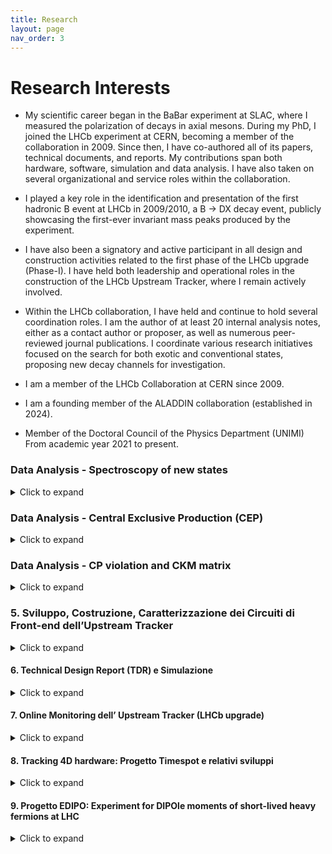 ```yaml
---
title: Research
layout: page
nav_order: 3
---
```

# Research Interests
- My scientific career began in the BaBar experiment at SLAC, where I measured the polarization of decays in axial mesons. 
During my PhD, I joined the LHCb experiment at CERN, becoming a member of the collaboration in 2009. Since then, I have co-authored all of its papers, technical documents, and reports. My contributions span both hardware, software, simulation and data analysis. I have also taken on several organizational and service roles within the collaboration.
- I played a key role in the identification and presentation of the first hadronic B event at LHCb in 2009/2010, a B → DX decay event, publicly showcasing the first-ever invariant mass peaks produced by the experiment.
- I have also been a signatory and active participant in all design and construction activities related to the first phase of the LHCb upgrade (Phase-I). I have held both leadership and operational roles in the construction of the LHCb Upstream Tracker, where I remain actively involved.
- Within the LHCb collaboration, I have held and continue to hold several coordination roles. I am the author of at least 20 internal analysis notes, either as a contact author or proposer, as well as numerous peer-reviewed journal publications. I coordinate various research initiatives focused on the search for both exotic and conventional states, proposing new decay channels for investigation.


- I am a member of the LHCb Collaboration at CERN since 2009.
- I am a founding member of the ALADDIN collaboration (established in 2024).
- Member of the Doctoral Council of the Physics Department (UNIMI) From academic year 2021 to present.


### Data Analysis - Spectroscopy of new states
<details>
<summary>Click to expand</summary>
In recent years, I have proposed several analyses aimed at the search for new conventional and exotic states. My primary focus has been on the study of heavy baryons, a field that was largely unexplored experimentally in the pre-LHC era, where LHCb has since established itself as a leader. My work has led to the discovery of numerous new states and the emergence of an active line of investigation within the scientific community. These analyses were carried out either independently or within small teams—an unusual approach within a large collaboration. Additionally, my research has fostered a strong synergy between the theoretical and experimental communities. A summary of the new resonances observed at the LHC is available [[here]](https://www.nikhef.nl/~pkoppenb/particles.html). My work has directly contributed to the experimental observation of over 12 new states (out of the more than 70 discovered in the past decade at LHC).
</details>


### Data Analysis - Central Exclusive Production (CEP)
<details>
<summary>Click to expand</summary>
I served as a convener of the Central Exclusive Production (CEP) group at LHCb. Initially, this type of physics was not considered feasible within the LHCb experiment, but it became possible with the installation of a new forward detector, Herschel. The Herschel detector consisted of scintillator planes positioned in the LHC tunnel, approximately 200 meters from the interaction region. Its primary purpose was to extend the experiment’s angular coverage and provide veto capabilities for background activity. My contributions spanned both data analysis, where I was a key proponent of the first publications on this topic, and experimental aspects, including installation, maintenance, calibration, and repair. In particular, I was responsible for the calibration and operation of the detector and designed the hardware trigger that enabled the collection of CEP events. Additionally, I oversaw its integration into LHCb’s existing software and hardware framework. This work was particularly compelling due to the complementarity between these low-occupancy detector activities and the broader LHCb physics program. Given the novelty of this initiative, every aspect had to be developed from scratch, including coordination with the collaboration’s management and the operational teams at the experimental site.
</details>


### Data Analysis - CP violation and CKM matrix
<details>
<summary>Click to expand</summary>
I was the lead author of the first analysis on tree-level b→c transitions. This was the primary focus of my PhD research and led to the first experimental observation of the suppressed B→DK decay channel using the ADS/GLW method. This final state is considered one of the golden channels for measuring the CKM matrix angle γ, which is one of the key physics goals for which the LHCb experiment was originally proposed. The tools I developed are still in use within LHCb, while the Probability Density Functions (PDFs) I designed to model partially reconstructed backgrounds—where a particle is lost in the decay chain—have been applied to asymmetry measurements in other channels involving neutral particles. Additionally, I was involved in the development of the frequentist fitter to the CKM γ angle that is still used by the collaboration today.
</details>


### 5. Sviluppo, Costruzione, Caratterizzazione dei Circuiti di Front-end dell’Upstream Tracker
<details>
<summary>Click to expand</summary>
L’Upstream Tracker (UT) consiste in un rivelatore a strip di silicio situato prima del dipolo magnetico di LHCb. Il detector è composto da 4 piani di circa 1m2 ciascuno, organizzati in “stave” verticali di sensori, con una superficie approssimativamente di 10x10cm di silicio ciascuno, instrumentati con strip ad alta densità.
Il design è caratterizzato da una alta efficienza di rivelazione (gapless), alta densità di strip per gestire la grande occupanza attesa nel detector e una bassa lunghezza di radiazione per minimizzare il multiple scattering. E’ stato realizzato un cutout circolare dei sensori più interni per massimizzare l’area sensibile attorno alla beampipe.
Presso la sezione di Milano, sono stato responsabile di tutta la filiera di costruzione dei circuiti ibridi del front end. Questo ha previsto lo sviluppo, la costruzione, la caratterizzazione meccanica ed elettrica di tutti i circuiti ibridi attualmente montati sul nuovo tracciatore.
Il programma di produzione ha previsto la produzione e consegna di
Più di 1100 ibridi denominati “VERA” a 4 chip (4400 chip, detector grade, con un numero di canali non funzionanti minore del per mille), ciascuno con 128 canali.
Piu di 110 ibridi denominati “SUSI” a 8 chip, con caratteristiche simili ma aventi una densità di canali doppia per instrumentare la parte centrale del tracciatore dove l’occupanza è maggiore.
Il lavoro di Milano ha previsto:
Incollaggio: si è sviluppato un sistema di incollaggio dei chip con colla conduttiva. Date le grandi fluenze previste, la colla è stata caratterizzata da test di radiazione. Mi sono inoltre occupato delle campagne di irraggiamento per testare la radiation-hardness dei materiali e collanti impiegati.
Bonding: di tutti i canali analogici e digitali 
Burn-in: ogni scheda è stata inserita in una camera climatica per 7 giorni a 60 gradi ed alimentata secondo un protocollo ben preciso, in maniera da evidenziare eventuali early failures. I test sono stati effettuate su tutte le schede
Test elettrico: di tutti i canali per valutare la performance dei chip bondati, prima e dopo lo stress test ad alta temperatura.
Ispezione ottica: controllo qualità dei bonding ed eventual pull test a campione
Spedizione: abbiamo sviluppato un sistema di storage e trasporto ad ambiente controllato per garantire una delivery via aerea ai colleghi di Syracuse, che si sono occupati delle successive operazioni di costruzione delle staves.
Tutti i punti descritti sono stati ideati a Milano, comprese le tecniche e la realizzazione di tutti i tool necessari. 
Accanto alle attività di produzione, mi sono inoltre occupato della riorganizzazione della camera pulita, dell’organizzazione dei turni e del lavoro, nonché della gestione dei rapporti con le industrie coinvolte nella costruzione dei bare flex. 
La costruzione e consegna dei circuiti è stata ultimata completamente secondo le tempistiche.
</details>


#### 6. Technical Design Report (TDR) e Simulazione
<details>
<summary>Click to expand</summary>
Ho partecipato alla scrittura del Technical Design Report (TDR) dell’Upstream Tracker per l’upgrade del tracciatore di LHCb.
Mi sono occupato delle prime simulazioni del detector nelle nuove condizioni sperimentali ad alto pile-up. Sono stato responsabile della caratterizzazione del ghost-rate e dell’efficienza di tracciamento per ottimizzare il design.
Accanto a tale attività di simulazione, ho coordinato il testing dei primi prototipi di silicio su fascio (al PS e SPS del CERN), con la caratterizzazione della loro performance, inclusa pubblicazione dei risultati su rivista specializzata (Testbeam studies of pre-prototype silicon strip sensors for the LHCb UT upgrade project NIM.A 806 (2016) 244-257).
</details>


#### 7. Online Monitoring dell’ Upstream Tracker (LHCb upgrade)
<details>
<summary>Click to expand</summary>
L’UT è stato l’ultimo subdetector ad essere installato durante il Run3. Attualmente in fase di commissioning,  esso prevede un intenso periodo di calibrazione e allineamento al resto del detector.
Il suo monitoring è stato individuato dal management dell’esperimento come uno di task cruciali per avere una presa dati di successo nell’anno prossimo
Sono responsabile della realizzazione di tutti i tool necessari per monitorare i dati del detector in real-time nella control room. E’ richiesta l’integrazione con il software esistente offline e lo sviluppo di opportuni decoder delle raw banks /histogrammer e hitmaps /  performance plot non ancora disponibili.
</details>


#### 8. Tracking 4D hardware: Progetto Timespot e relativi sviluppi
<details>
<summary>Click to expand</summary>
Per espandere le mie competenze in chiave di sviluppo di nuove tecnologie utili per lo sviluppo di esperimenti futuri, ho fatto parte del progetto Timespot (https://web.infn.it/timespot/), call di gruppo 5 finanziata dall’ INFN (1M euro totali). 
Il programma ha come obiettivo lo sviluppo di tecnologie per il tracking real time in 4D. Il progetto è terminato, ma ulteriori sviluppi sono tuttora in corso tramite altri progetti attivi nella sezione di Milano ed in altri dipartimenti (e.g. progetto ATTRACT).
Con l’aiuto di un postdoc e un ingegnere, si è realizzato un dimostratore per un sistema di tracciatura hardware codificato in FPGA che possa avere performance mai raggiunte prima a clock rates di 40MHz. L’idea è di applicare tali tecnologie a detector di nuova concezione (timescale 2025-2030), in cui la misura del timing risulta fondamentale per poter funzionare ai rate di raccolta dati previsti nei detector di nuova generazione attualmente in fase di concept-design (tempo di arrivo delle particelle su ciascun piano sensibile di 30ps in pixel di dimensioni trasverse di 50um).
</details>


#### 9. Progetto EDIPO: Experiment for DIPOle moments of short-lived heavy fermions at LHC
<details>
<summary>Click to expand</summary>
Il progetto EDIPO si inserisce nella ricerca di nuove possibilità per la realizzazioni di nuovi esperimenti sull’acceleratore LHC (generalmente di dimensioni ridotte se comparati ai General Purpose Detector). Il progetto EDIPO prevede la realizzazione di un dimostratore per un nuovo esperimento a targhetta fissa ad LHC. L’idea è di effettuare un test proof-of-principle da testare su fascio al SPS.
Si propone la misura diretta dei momenti di dipolo elettrico e magnetico di fermioni pesanti short-lived (charm and beauty baryons e il leptone τ). Queste misure sono sensibili a fisica sia del Modello Standard che oltre (BSM) e sono basate sulla precessione dello spin di particelle polarizzate in campi elettromagnetici estremamente intensi. La precessione viene realizzata tramite “channeling” delle particelle in cristalli curvi posti accanto al fascio principale.
Uno studio di fattibilità è in considerazione presso il gruppo di acceleratori al CERN ed è stata individuata una sezione dritta della macchina per questo nuovo esperimento alla Insertion Region 3 (IR3), una sezione attualmente dedicata alla pulizia dei fasci di LHC. Tale misure risultano complementari ad altre misure di precisione del Modello Standard (e.g. g-2).
Il progetto EDIPO si prefigge di sviluppare simulazioni dettagliate dell’esperimento, l’ottimizzazione dei diversi layout e la valutazione delle possibili tecnologie impiegabili. Una stazione + sensore dell’attuale rivelatore di vertice di LHCb (VELO - silicon pixel detector) sarà caratterizzata ed adattata per contenere i costi di produzione sia dei sensori che del loro readout.
Si prevede il design e la costruzione dell’hardware richiesto per includere tale sensore in una “Roman Pot”, come primo prototipo di stazione per il detector finale. Le Roman Pot saranno ispirate a quelle utilizzate per l’esperimento TOTEM al CERN.
Si pensa di espandere il progetto includendo studi di fattibilità di fotoproduzione di stati esotici come pentaquark. Per tale attività si ricorrerà all’esperienza sviluppata nell’ambito delle analisi di CEP.
</details>






